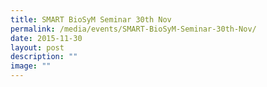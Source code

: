 ```yaml
---
title: SMART BioSyM Seminar 30th Nov
permalink: /media/events/SMART-BioSyM-Seminar-30th-Nov/
date: 2015-11-30
layout: post
description: ""
image: ""
---
```

